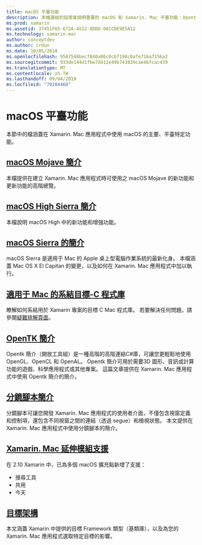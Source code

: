 ```yaml
---
title: macOS 平臺功能
description: 本檔連結的指南會說明重要的 macOS 和 Xamarin. Mac 平臺功能：Opentk 簡介、分鏡腳本、擴充功能等等。
ms.prod: xamarin
ms.assetid: 37451F65-672A-4512-8DDD-06CCDE9E5A12
ms.technology: xamarin-mac
author: conceptdev
ms.author: crdun
ms.date: 10/05/2018
ms.openlocfilehash: 9587548becf840a06c0cbf198c0afe716a7156a2
ms.sourcegitcommit: 933de144d1fbe7d412e49b743839cae4bfcac439
ms.translationtype: MT
ms.contentlocale: zh-TW
ms.lasthandoff: 09/04/2019
ms.locfileid: "70284460"
---
```

# <a name="macos-platform-features"></a>macOS 平臺功能

本節中的檔涵蓋在 Xamarin. Mac 應用程式中使用 macOS 的主要、平臺特定功能。

## <a name="introduction-to-macos-mojavemacplatformintroduction-to-macos-mojaveindexmd"></a>[macOS Mojave 簡介](~/mac/platform/introduction-to-macos-mojave/index.md)

本檔提供在建立 Xamarin. Mac 應用程式時可使用之 macOS Mojave 的新功能和更新功能的高階總覽。

## <a name="introduction-to-macos-high-sierramacplatformintroduction-to-macos-high-sierraindexmd"></a>[macOS High Sierra 簡介](~/mac/platform/introduction-to-macos-high-sierra/index.md)

本檔說明 macOS High 中的新功能和增強功能。

## <a name="introduction-to-macos-sierramacplatformintroduction-to-macos-sierraindexmd"></a>[macOS Sierra 的簡介](~/mac/platform/introduction-to-macos-sierra/index.md)

macOS Sierra 是適用于 Mac 的 Apple 桌上型電腦作業系統的最新化身。 本檔涵蓋 Mac OS X El Capitan 的變更，以及如何在 Xamarin. Mac 應用程式中加以執行。

## <a name="binding-objective-c-libraries-for-macbindingmd"></a>[適用于 Mac 的系結目標-C 程式庫](binding.md)

瞭解如何系結用於 Xamarin 專案的目標 C Mac 程式庫。
若要解決任何問題，請參閱[疑難排解頁面](~/cross-platform/macios/binding/troubleshooting.md)。

## <a name="introduction-to-opentkmacplatformopentkmd"></a>[OpenTK 簡介](~/mac/platform/opentk.md)

Opentk 簡介（開放工具組）是一種高階的高階連結C#庫，可讓您更輕鬆地使用 OpenGL、OpenCL 和 OpenAL。 Opentk 簡介可用於需要3D 圖形、音訊或計算功能的遊戲、科學應用程式或其他專案。 這篇文章提供在 Xamarin. Mac 應用程式中使用 Opentk 簡介的簡介。

## <a name="introduction-to-storyboardsmacplatformstoryboardsindexmd"></a>[分鏡腳本簡介](~/mac/platform/storyboards/index.md)

分鏡腳本可讓您開發 Xamarin. Mac 應用程式的使用者介面，不僅包含視窗定義和控制項，還包含不同視窗之間的連結（透過 segue）和檢視狀態。 本文提供在 Xamarin. Mac 應用程式中使用分鏡腳本的簡介。

## <a name="xamarinmac-extension-supportmacplatformextensionsmd"></a>[Xamarin. Mac 延伸模組支援](~/mac/platform/extensions.md)

在 2.10 Xamarin 中，已為多個 macOS 擴充點新增了支援：

- 搜尋工具
- 共用
- 今天

## <a name="target-frameworksmacplatformtarget-frameworkmd"></a>[目標架構](~/mac/platform/target-framework.md)

本文涵蓋 Xamarin 中提供的目標 Framework 類型（基類庫），以及為您的 Xamarin. Mac 應用程式選取特定目標的影響。
